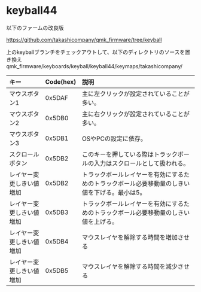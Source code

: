 # keyball44

以下のファームの改良版

https://github.com/takashicompany/qmk_firmware/tree/keyball

上のkeyballブランチをチェックアウトして、以下のディレクトリのソースを置き換え
qmk_firmware/keyboards/keyball/keyball44/keymaps/takashicompany/



|キー|Code(hex)|説明|
|:--|:--|:--|
|マウスボタン1|0x5DAF|主に左クリックが設定されていることが多い。|
|マウスボタン2|0x5DB0|主に右クリックが設定されていることが多い。|
|マウスボタン3|0x5DB1|OSやPCの設定に依存。|
|スクロールボタン|0x5DB2|このキーを押している際はトラックボールの入力はスクロールとして扱われる。|
|レイヤー変更しきい値増加|0x5DB2|トラックボールレイヤーを有効にするためのトラックボール必要移動量のしきい値を下げる。最小は5。|
|レイヤー変更しきい値増加|0x5DB3|トラックボールレイヤーを有効にするためのトラックボール必要移動量のしきい値を上げる。|
|レイヤー変更しきい値増加|0x5DB4|マウスレイヤを解除する時間を増加させる|
|レイヤー変更しきい値増加|0x5DB5|マウスレイヤを解除する時間を減少させる|


